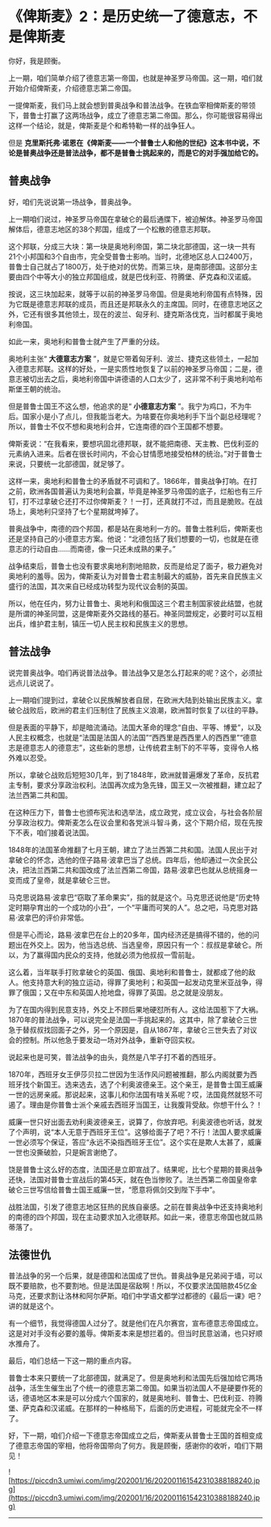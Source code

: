 # 《俾斯麦》2：是历史统一了德意志，不是俾斯麦

你好，我是顾衡。

上一期，咱们简单介绍了德意志第一帝国，也就是神圣罗马帝国。这一期，咱们就开始介绍俾斯麦，介绍德意志第二帝国。

一提俾斯麦，我们马上就会想到普奥战争和普法战争。在铁血宰相俾斯麦的带领下，普鲁士打赢了这两场战争，成立了德意志第二帝国。那么，你可能很容易得出这样一个结论，就是，俾斯麦是个和希特勒一样的战争狂人。

但是 **克里斯托弗·诺恩在《俾斯麦——一个普鲁士人和他的世纪》这本书中说，不论是普奥战争还是普法战争，都不是普鲁士挑起来的，而是它的对手强加给它的。**

## 普奥战争

好，咱们先说说第一场战争，普奥战争。

上一期咱们说过，神圣罗马帝国在拿破仑的最后通牒下，被迫解体。神圣罗马帝国解体后，德意志地区的38个邦国，组成了一个松散的德意志邦联。

这个邦联，分成三大块：第一块是奥地利帝国，第二块北部德国，这一块一共有21个小邦国和3个自由市，完全受普鲁士影响。当时，北德地区总人口2400万，普鲁士自己就占了1800万，处于绝对的优势。而第三块，是南部德国。这部分主要由四个中等大小的独立邦国组成，就是巴伐利亚、符腾堡、萨克森和汉诺威。

按说，这三块加起来，就等于以前的神圣罗马帝国。但是奥地利帝国有点特殊，因为它既是德意志邦联的成员，而且还是邦联永久的主席国。同时，在德意志地区之外，它还有很多其他领土，现在的波兰、匈牙利、捷克斯洛伐克，当时都属于奥地利帝国。

如此一来，奥地利和普鲁士就产生了严重的分歧。

奥地利主张“ **大德意志方案** ”，就是它带着匈牙利、波兰、捷克这些领土，一起加入德意志邦联。这样的好处，一是实质性地恢复了以前的神圣罗马帝国；二是，德意志被切出去之后，奥地利帝国中讲德语的人口太少了，这非常不利于奥地利哈布斯堡王朝的统治。

但是普鲁士国王不这么想，他追求的是“ **小德意志方案** ”。我宁为鸡口，不为牛后。国家小是小了点儿，但我能当老大。为啥要在你奥地利手下当个副总经理呢？所以，普鲁士不仅不想和奥地利合并，它连南德的四个王国都不想要。

俾斯麦说：“在我看来，要想巩固北德邦联，就不能把南德、天主教、巴伐利亚的元素纳入进来。后者在很长时间内，不会心甘情愿地接受柏林的统治。”对于普鲁士来说，只要统一北部德国，就足够了。

这样一来，奥地利和普鲁士的矛盾就不可调和了。1866年，普奥战争打响。在打之前，欧洲各国普遍认为奥地利会赢，毕竟是神圣罗马帝国的底子，烂船也有三斤钉，打不过拿破仑还打不过你俾斯麦？！一打，还真就打不过，而且是脆败。在战场上，奥地利只坚持了七个星期就垮掉了。

普奥战争中，南德的四个邦国，都是站在奥地利一方的。普鲁士胜利后，俾斯麦也还是坚持自己的小德意志方案。他说：“北德包括了我们想要的一切，也就是在德意志的行动自由……而南德，像一只还未成熟的果子。”

战争结束后，普鲁士也没有要求奥地利割地赔款，反而是给足了面子，极力避免对奥地利的羞辱。因为，俾斯麦认为对普鲁士君主制最大的威胁，首先来自民族主义盛行的法国，其次来自已经成功转型为现代议会制的英国。

所以，他在任内，努力让普鲁士、奥地利和俄国这三个君主制国家彼此结盟，也就是所谓的神圣同盟，这是俾斯麦外交路线的基石。神圣同盟规定，必要时可以互相出兵，维护君主制，镇压一切人民主权和民族主义的思想。

## 普法战争

说完普奥战争。咱们再说普法战争。普法战争又是怎么打起来的呢？这个，必须扯远点儿说说了。

上一期咱们提到过，拿破仑以民族解放者自居，在欧洲大陆到处输出民族主义。拿破仑战败后，欧洲的君主们压制住了民族主义浪潮，欧洲暂时恢复了以往的平静。

但是表面的平静下，却是暗流涌动。法国大革命的理念“自由、平等、博爱”，以及人民主权概念，也就是“法国是法国人的法国”“西西里是西西里人的西西里”“德意志是德意志人的德意志”，这些新的思想，让传统君主制下的不平等，变得令人格外难以忍受。

所以，拿破仑战败后短短30几年，到了1848年，欧洲就普遍爆发了革命，反抗君主专制，要求分享政治权利。法国再次成为急先锋，国王又一次被推翻，建立起了法兰西第二共和国。

在这种压力下，普鲁士也颁布宪法和选举法，成立政党，成立议会，与社会各阶层分享政治权力。俾斯麦怎么在议会里和各党派斗智斗勇，这个下期介绍，现在先按下不表，咱们接着说法国。

1848年的法国革命推翻了七月王朝，建立了法兰西第二共和国。法国人民出于对拿破仑的怀念，选他的侄子路易·波拿巴当了总统。四年后，他却通过一次全民公决，把法兰西第二共和国改成了法兰西第二帝国，路易·波拿巴也就从总统摇身一变而成了皇帝，就是拿破仑三世。

马克思说路易·波拿巴“窃取了革命果实”，指的就是这个。马克思还说他是“历史特定时期孕育出的一个成功的小丑”，一个“平庸而可笑的人”。总之吧，马克思对路易·波拿巴的评价非常低。

但是平心而论，路易·波拿巴在台上的20多年，国内经济还是搞得不错的，他的问题出在外交上。因为，他当选总统、当选皇帝，原因只有一个：叔叔是拿破仑。所以，为了赢得国内民众的支持，他就必须为他叔叔一雪前耻。

这么着，当年联手打败拿破仑的英国、俄国、奥地利和普鲁士，就都成了他的敌人。他支持意大利的独立运动，得罪了奥地利；和英国一起发动克里米亚战争，得罪了俄国；又在中东和英国人抢地盘，得罪了英国。总之就是没朋友。

为了在国内得到民意支持，外交上不顾后果地硬怼所有人。这给法国惹下了大祸。1870年的普法战争，可以说完全是法国一手挑起来的。这其中，除了拿破仑三世急于替叔叔找回面子之外，另一个原因是，自从1867年，拿破仑三世失去了对议会的控制。所以他急于要发动一场对外战争，重新夺回实权。

说起来也是可笑，普法战争的由头，竟然是八竿子打不着的西班牙。

1870年，西班牙女王伊莎贝拉二世因为生活作风问题被推翻，那么内阁就要为西班牙找个新国王。选来选去，选了个利奥波德亲王。这个亲王，是普鲁士国王威廉一世的远房亲戚。那说起来，这事儿和你法国有啥关系呢？哎，法国竟然就怒不可遏了。理由是你普鲁士派个亲戚去西班牙当国王，让我腹背受敌。你想干什么？！

威廉一世只好出面去劝利奥波德亲王，说算了，你放弃吧。利奥波德也听话，就发了个声明，说“本人无意于西班牙王位”。这够给面子了吧？不行！法国人要求威廉一世必须写个保证，答应“永远不染指西班牙王位”。这个实在是欺人太甚了，威廉一世也没撕破脸，只是婉言谢绝了。

饶是普鲁士这么好的态度，法国还是立即宣战了。结果呢，比七个星期的普奥战争还快，法国对普鲁士宣战后的第45天，就在色当惨败了。法兰西第二帝国皇帝拿破仑三世写信给普鲁士国王威廉一世，“愿意将佩剑交到陛下手中”。

战胜法国，引发了德意志地区狂热的民族自豪感。之前在普奥战争中还支持奥地利的南德的四个邦国，现在主动要求加入北德联邦。如此一来，德意志帝国也就瓜熟蒂落了。

## 法德世仇

普法战争的另一个后果，就是德国和法国成了世仇。普奥战争是兄弟阋于墙，可以既不要赔款，也不要割地。但是法国是宿敌啊！所以，不仅要求法国赔款45亿金马克，还要求割让洛林和阿尔萨斯。咱们中学语文都学过都德的《最后一课》吧？讲的就是这个。

有一个细节，我觉得德国人过分了。就是他们在凡尔赛宫，宣布德意志帝国成立。这是对对手没有必要的羞辱。俾斯麦本来是想拦着的。但当时民意汹涌，也只好顺水推舟了。

最后，咱们总结一下这一期的重点内容。

普鲁士本来只要统一了北部德国，就满足了。但是奥地利和法国先后强加给它两场战争，活生生催生出了个统一的德意志第二帝国。如果当初法国人不是硬要作死的话，德语地区本来是可以分成六个国家的，就是奥地利、普鲁士、巴伐利亚、符腾堡、萨克森和汉诺威。在那样的一种格局下，后面的历史进程，可能就完全不一样了。

好，下一期，咱们介绍一下德意志帝国成立之后，俾斯麦从普鲁士王国的首相变成了德意志帝国的宰相，他将帝国带向了何方。我是顾衡，感谢你的收听，咱们下期见！

![https://piccdn3.umiwi.com/img/202001/16/202001161542310388188240.jpg](https://piccdn3.umiwi.com/img/202001/16/202001161542310388188240.jpg)

---
